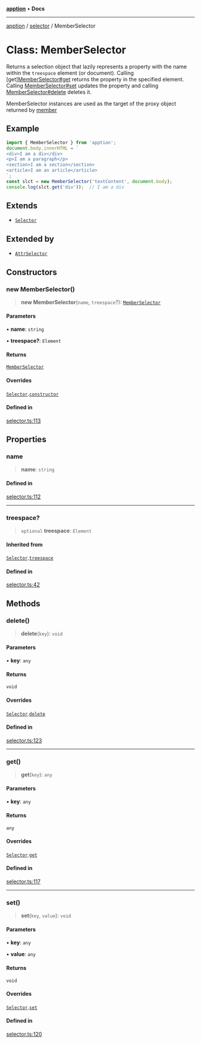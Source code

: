[**apption**](../../README.md) • **Docs**

***

[apption](../../modules.md) / [selector](../README.md) / MemberSelector

# Class: MemberSelector

Returns a selection object that lazily represents a property with the name within the `treespace` element (or document).
Calling [get][MemberSelector#get](MemberSelector.md#get) returns the property in the specified element.  
Calling [MemberSelector#set](MemberSelector.md#set) updates the property and calling [MemberSelector#delete](MemberSelector.md#delete)
deletes it. 

MemberSelector instances are used as the target of the proxy object returned by [member](../functions/member.md)

## Example

```ts
import { MemberSelector } from 'apption';
document.body.innerHTML = `
<div>I am a div</div>
<p>I am a paragraph</p>
<section>I am a section</section>
<article>I am an article</article>
`;
const slct = new MemberSelector('textContent', document.body);
console.log(slct.get('div'));  // I am a div
```

## Extends

- [`Selector`](Selector.md)

## Extended by

- [`AttrSelector`](AttrSelector.md)

## Constructors

### new MemberSelector()

> **new MemberSelector**(`name`, `treespace`?): [`MemberSelector`](MemberSelector.md)

#### Parameters

• **name**: `string`

• **treespace?**: `Element`

#### Returns

[`MemberSelector`](MemberSelector.md)

#### Overrides

[`Selector`](Selector.md).[`constructor`](Selector.md#constructors)

#### Defined in

[selector.ts:113](https://github.com/mksunny1/apption/blob/76ef749a5be7d197c14269d0b969e6bfc0fc29cb/src/selector.ts#L113)

## Properties

### name

> **name**: `string`

#### Defined in

[selector.ts:112](https://github.com/mksunny1/apption/blob/76ef749a5be7d197c14269d0b969e6bfc0fc29cb/src/selector.ts#L112)

***

### treespace?

> `optional` **treespace**: `Element`

#### Inherited from

[`Selector`](Selector.md).[`treespace`](Selector.md#treespace)

#### Defined in

[selector.ts:42](https://github.com/mksunny1/apption/blob/76ef749a5be7d197c14269d0b969e6bfc0fc29cb/src/selector.ts#L42)

## Methods

### delete()

> **delete**(`key`): `void`

#### Parameters

• **key**: `any`

#### Returns

`void`

#### Overrides

[`Selector`](Selector.md).[`delete`](Selector.md#delete)

#### Defined in

[selector.ts:123](https://github.com/mksunny1/apption/blob/76ef749a5be7d197c14269d0b969e6bfc0fc29cb/src/selector.ts#L123)

***

### get()

> **get**(`key`): `any`

#### Parameters

• **key**: `any`

#### Returns

`any`

#### Overrides

[`Selector`](Selector.md).[`get`](Selector.md#get)

#### Defined in

[selector.ts:117](https://github.com/mksunny1/apption/blob/76ef749a5be7d197c14269d0b969e6bfc0fc29cb/src/selector.ts#L117)

***

### set()

> **set**(`key`, `value`): `void`

#### Parameters

• **key**: `any`

• **value**: `any`

#### Returns

`void`

#### Overrides

[`Selector`](Selector.md).[`set`](Selector.md#set)

#### Defined in

[selector.ts:120](https://github.com/mksunny1/apption/blob/76ef749a5be7d197c14269d0b969e6bfc0fc29cb/src/selector.ts#L120)
